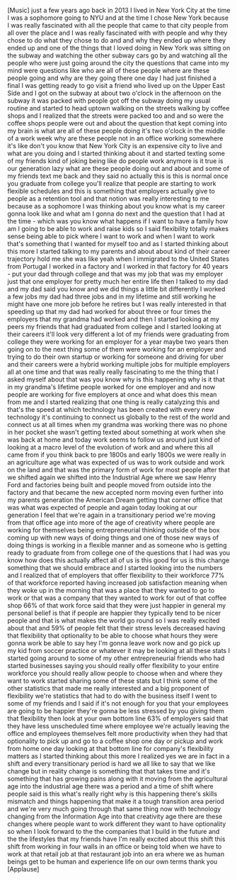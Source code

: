 
[Music]
just a few years ago back in 2013 I
lived in New York City at the time I was
a sophomore going to NYU and at the time
I chose New York because I was really
fascinated with all the people that came
to that city people from all over the
place and I was really fascinated with
with people and why they chose to do
what they chose to do and and why they
ended up where they ended up and one of
the things that I loved doing in New
York was sitting on the subway and
watching the other subway cars go by and
watching all the people who were just
going around the city the questions that
came into my mind were questions like
who are all of these people where are
these people going and why are they
going there one day I had just finished
a final I was getting ready to go visit
a friend who lived up on the Upper East
Side and I got on the subway at about
two o&#39;clock in the afternoon on the
subway it was packed with people got off
the subway doing my usual routine and
started to head uptown walking on the
streets walking by coffee shops and I
realized that the streets were packed
too and and so were the coffee shops
people were out and about the question
that kept coming into my brain is what
are all of these people doing it&#39;s two
o&#39;clock in the middle of a work week why
are these people not in an office
working somewhere it&#39;s like don&#39;t you
know that New York City is an expensive
city to live and what are you doing and
I started thinking about it and started
texting some of my friends kind of
joking being like do people work anymore
is it true is our generation lazy what
are these people doing out and about and
some of my friends text me back and they
said no actually this is this is normal
once you graduate from college you&#39;ll
realize that people are starting to work
flexible schedules and this is something
that employers actually give to people
as a retention tool and that notion was
really interesting to me because as a
sophomore I was thinking about you know
what is my career gonna look like and
what am I gonna do next and the question
that I had at the time - which was you
know what happens if I want to have a
family how am I going to be able to work
and raise kids
so I said flexibility totally makes
sense being able to pick where I want to
work and when I want to work that&#39;s
something that I wanted for myself too
and as I started thinking about this
more I started talking to my parents and
about about kind of their career
trajectory hold me she was like yeah
when I immigrated to the United States
from Portugal I worked in a factory and
I worked in that factory for 40 years -
put your dad through college and that
was my job that was my employer just
that one employer for pretty much her
entire life then I talked to my dad and
my dad said you know and we did things a
little bit differently I worked a few
jobs my dad had three jobs and in my
lifetime and still working he might have
one more job before he retires but I was
really interested in that speeding up
that my dad had worked for about three
or four times the employers that my
grandma had worked and then I started
looking at my peers my friends that had
graduated from college and I started
looking at their careers it&#39;ll look very
different a lot of my friends were
graduating from college they were
working for an employer for a year maybe
two years then going on to the next
thing some of them were working for an
employer and trying to do their own
startup or working for someone and
driving for uber
and their careers were a hybrid working
multiple jobs for multiple employers all
at one time and that was really really
fascinating to me
the thing that I asked myself about that
was you know why is this happening why
is it that in my grandma&#39;s lifetime
people worked for one employer and and
now people are working for five
employers at once and what does this
mean from me and I started realizing
that one thing is really catalyzing this
and that&#39;s the speed at which technology
has been created with every new
technology it&#39;s continuing to connect us
globally to the rest of the world and
connect us at all times when my grandma
was working there was no phone in her
pocket she wasn&#39;t getting texted about
something at work when she was back at
home and today work seems to follow us
around just kind of looking at a macro
level of the evolution of work and and
where this all came from if you think
back to pre 1800s and early 1800s we
were really in an agriculture age what
was expected of us was to work outside
and work on the land and that was the
primary form of work for most people
after that we shifted again we shifted
into the Industrial Age where we saw
Henry Ford and factories being built and
people moved from outside into the
factory and that became the new accepted
norm moving even further into my parents
generation the American Dream getting
that corner office that was what was
expected of people and again today
looking at our generation I feel that
we&#39;re again in a transitionary period
we&#39;re moving from that office age into
more of the age of creativity where
people are working for themselves
being entrepreneurial thinking outside
of the box coming up with new ways of
doing things and one of those new ways
of doing things is working in a flexible
manner and as someone who is getting
ready to graduate from from college one
of the questions that I had was you know
how does this actually affect all of us
is this good for us is this change
something that we should embrace and I
started looking into the numbers and I
realized that of employers that offer
flexibility to their workforce 77% of
that workforce reported having increased
job satisfaction meaning when they woke
up in the morning that was a place that
they wanted to go to work or that was a
company that they wanted to work for out
of that coffee shop 66% of that work
force said that they were just happier
in general my personal belief is that if
people are happier they typically tend
to be nicer people and that is what
makes the world go round so I was really
excited about that and 59% of people
felt that their stress levels decreased
having that flexibility that optionality
to be able to choose what hours they
were gonna work be able to say hey I&#39;m
gonna leave work now and go pick up my
kid from soccer practice or whatever it
may be looking at all these stats I
started going around to some of my other
entrepreneurial friends who had started
businesses saying you should really
offer flexibility to your entire
workforce
you should really allow people to choose
when and where they want to work started
sharing some of these stats but I think
some of the other statistics that made
me really interested and a big proponent
of flexibility
we&#39;re statistics that had to do with the
business itself I went to some of my
friends and I said if it&#39;s not enough
for you that your employees are going to
be happier they&#39;re gonna be less
stressed by you giving them that
flexibility then look at your own bottom
line 63% of employers said that they
have less unscheduled time where
employee
we&#39;re actually leaving the office and
employees themselves felt more
productivity when they had that
optionality to pick up and go to a
coffee shop one day or pickup and work
from home one day looking at that bottom
line for company&#39;s flexibility matters
as I started thinking about this more I
realized yes we are in fact in a shift
and every transitionary period is hard
we all like to say that we like change
but in reality change is something that
that takes time and it&#39;s something that
has growing pains along with it moving
from the agricultural age into the
industrial age there was a period and a
time of shift where people said is this
what&#39;s really right why is this
happening
there&#39;s skills mismatch and things
happening that make it a tough
transition area period and we&#39;re very
much going through that same thing now
with technology changing from the
Information Age into that creativity age
there are these changes where people
want to work different they want to have
optionality so when I look forward to
the the companies that I build in the
future and the the lifestyles that my
friends have I&#39;m really excited about
this shift this shift from working in
four walls in an office or being told
when we have to work at that retail job
at that restaurant job into an era where
we as human beings get to be human and
experience life on our own terms
thank you
[Applause]
